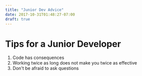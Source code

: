 ```yaml
---
title: "Junior Dev Advice"
date: 2017-10-31T01:48:27-07:00
draft: true
---
```


# Tips for a Junior Developer

 1. Code has consequences
 2. Working twice as long does not make you twice as effective
 3. Don't be afraid to ask questions
